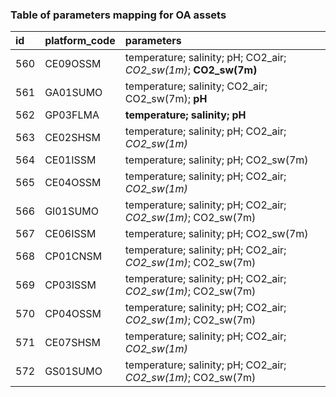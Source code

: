 ### Table of parameters mapping for OA assets

| id  | platform_code | parameters                                                       |
|:--- |:------------- |:---------------------------------------------------------------- |
| 560 | CE09OSSM      | temperature; salinity; pH; CO2_air; *CO2_sw(1m)*; **CO2_sw(7m)** |
| 561 | GA01SUMO      | temperature; salinity; CO2_air; CO2_sw(7m); **pH**               |
| 562 | GP03FLMA      | **temperature; salinity; pH**                                    |
| 563 | CE02SHSM      | temperature; salinity; pH; CO2_air; *CO2_sw(1m)*                 |
| 564 | CE01ISSM      | temperature; salinity; pH; CO2_sw(7m)                            |
| 565 | CE04OSSM      | temperature; salinity; pH; CO2_air; *CO2_sw(1m)*                 |
| 566 | GI01SUMO      | temperature; salinity; pH; CO2_air; *CO2_sw(1m)*; CO2_sw(7m)     |
| 567 | CE06ISSM      | temperature; salinity; pH; CO2_sw(7m)                            |
| 568 | CP01CNSM      | temperature; salinity; pH; CO2_air; *CO2_sw(1m)*; CO2_sw(7m)     |
| 569 | CP03ISSM      | temperature; salinity; pH; CO2_air; *CO2_sw(1m)*; CO2_sw(7m)     |
| 570 | CP04OSSM      | temperature; salinity; pH; CO2_air; *CO2_sw(1m)*; CO2_sw(7m)     |
| 571 | CE07SHSM      | temperature; salinity; pH; CO2_air; *CO2_sw(1m)*                 |
| 572 | GS01SUMO      | temperature; salinity; pH; CO2_air; *CO2_sw(1m)*; CO2_sw(7m)     |
